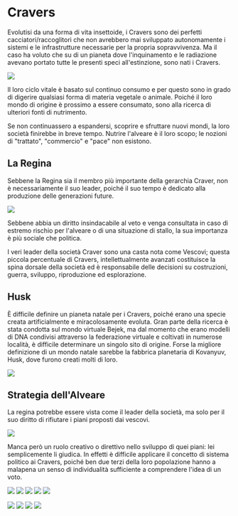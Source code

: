 # Cravers
Evolutisi da una forma di vita insettoide, i Cravers sono dei perfetti cacciatori/raccoglitori che non avrebbero mai sviluppato autonomamente i sistemi e le infrastrutture necessarie per la propria sopravvivenza.
Ma il caso ha voluto che su di un pianeta dove l'inquinamento e le radiazione avevano portato tutte le presenti speci all'estinzione, sono nati i Cravers.

![](../../assets/custom_theme/space/images/cravers/9.webp)

Il loro ciclo vitale è basato sul continuo consumo e per questo sono in grado di digerire qualsiasi forma di materia vegetale o animale. Poiché il loro mondo di origine è prossimo a essere consumato, sono alla ricerca di ulteriori fonti di nutrimento.

Se non continuassero a espandersi, scoprire e sfruttare nuovi mondi, la loro società finirebbe in breve tempo. Nutrire l'alveare è il loro scopo; le nozioni di "trattato", "commercio" e "pace" non esistono.

## La Regina
Sebbene la Regina sia il membro più importante della gerarchia Craver, non è necessariamente il suo leader, poiché il suo tempo è dedicato alla produzione delle generazioni future.

![](../../assets/custom_theme/space/images/cravers/14.webp)

Sebbene abbia un diritto insindacabile al veto e venga consultata in caso di estremo rischio per l'alveare o di una situazione di stallo, la sua importanza è più sociale che politica.

I veri leader della società Craver sono una casta nota come Vescovi; questa piccola percentuale di Cravers, intellettualmente avanzati costituisce la spina dorsale della società ed è responsabile delle decisioni su costruzioni, guerra, sviluppo, riproduzione ed esplorazione.

## Husk
È difficile definire un pianeta natale per i Cravers, poiché erano una specie creata artificialmente e miracolosamente evoluta. Gran parte della ricerca è stata condotta sul mondo virtuale Bejek, ma dal momento che erano modelli di DNA condivisi attraverso la federazione virtuale e coltivati ​​in numerose località, è difficile determinare un singolo sito di origine. Forse la migliore definizione di un mondo natale sarebbe la fabbrica planetaria di Kovanyuv, Husk, dove furono creati molti di loro.

![](../../assets/custom_theme/space/images/cravers/3.jpg)

## Strategia dell'Alveare
La regina potrebbe essere vista come il leader della società, ma solo per il suo diritto di rifiutare i piani proposti dai vescovi.

![](../../assets/custom_theme/space/images/cravers/4.jpg)

Manca però un ruolo creativo o direttivo nello sviluppo di quei piani: lei semplicemente li giudica. In effetti è difficile applicare il concetto di sistema politico ai Cravers, poiché ben due terzi della loro popolazione hanno a malapena un senso di individualità sufficiente a comprendere l'idea di un voto.

![](../../assets/custom_theme/space/images/cravers/1.jpg)
![](../../assets/custom_theme/space/images/cravers/10.webp)
![](../../assets/custom_theme/space/images/cravers/11.webp)
![](../../assets/custom_theme/space/images/cravers/12.webp)
![](../../assets/custom_theme/space/images/cravers/13.webp)


![](../../assets/custom_theme/space/images/cravers/8.jpg) ![](../../assets/custom_theme/space/images/cravers/7.jpg) ![](../../assets/custom_theme/space/images/cravers/6.jpg) ![](../../assets/custom_theme/space/images/cravers/5.jpg)
